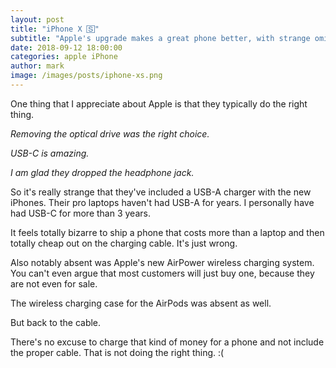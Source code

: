 ```yaml
---
layout: post
title: "iPhone X 🅂"
subtitle: "Apple's upgrade makes a great phone better, with strange omissions."
date: 2018-09-12 18:00:00
categories: apple iPhone
author: mark
image: /images/posts/iphone-xs.png
---
```


One thing that I appreciate about Apple is that they typically do the right thing.

_Removing the optical drive was the right choice._

_USB-C is amazing._

_I am glad they dropped the headphone jack._

So it's really strange that they've included a USB-A charger with the new iPhones. Their pro laptops haven't
had USB-A for years. I personally have had USB-C for more than 3 years.

It feels totally bizarre to ship a phone that costs more than a laptop and then totally cheap out on the
charging cable. It's just wrong.

Also notably absent was Apple's new AirPower wireless charging system. You can't even argue that most customers
will just buy one, because they are not even for sale.

The wireless charging case for the AirPods was absent as well.

But back to the cable.

There's no excuse to charge that kind of money for a phone and not include the proper cable.
That is not doing the right thing. :(
